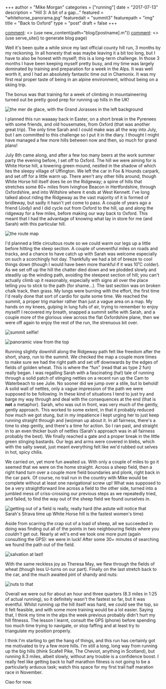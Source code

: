 +++
author = "Mike Morgan"
categories = ["running"]
date = "2017-07-13"
description = "Hill 3: A bit of a gap..."
featured = "whitehorse_panorama.jpg"
featuredalt = "summit3"
featurepath = "img"
title = "Back to Oxford"
type = "post"
draft = false
+++

[comment]: <> (this is how you make a comment in markdown)
[comment]: <> (use new_content(path="blog/[postname].m"))
[comment]: <> (use serve_site() to generate blog page)

Well it's been quite a while since my last official county hill run, 3 months by my reckoning.  In all honesty that was maybe leaving it a bit too long, but I have to also be honest with myself; this is a long-term challenge.  In those 3 months I have been keeping myself pretty busy, and my time was largely dominated by training and preparation for a week in the Alps.  It was well worth it, and I had an absolutely fantastic time out in Chamonix.  It was my first real proper taste of being in an alpine environment, without being on a skiing trip.

The bonus was that training for a week of climbing in mountaineering turned out be pretty good prep for running up hills in the UK!

![the mer de glace, with the Grand Jorasses in the left background][1]


I planned this run waaaay back in Easter, on a short break in the Pyrenees with some friends, and old housemates, from Oxford (that was another great trip).  The only time Sarah and I could make was all the way into July, but I am committed to this challenge so I put it in the diary.  I thought I might have managed a few more hills between now and then, so much for grand plans!

July 8th came along, and after a few too many beers at the work summer party the evening before, I set off to Oxford.  The hill we were aiming for is White Horse hill, a towering green mound, nestled in the shadow of which lies the sleepy village of Uffington.  We left the car in Fox & Hounds carpark, and set off for a little warm up.  There aren't any other hills around, though White Horse hill itself does lie on the Ridgeway; a spine of hills that stretches some 80+ miles from Ivinghoe Beacon in Hertfordshire, through Oxfordshire, and into Wiltshire where it ends at West Kennett.  I've long talked about riding the Ridgeway as the vast majority of it is formed of bridleway, but sadly it hasn't yet come to pass.  A couple of years ago a friend (Jody) and I did cycle out from Oxford to the hill, up and along the ridgeway for a few miles, before making our way back to Oxford.  This meant that I had the advantage of knowing what lay in store for me (and Sarah) with this particular hill.

![the route map][2]

I'd planned a little circuitous route so we could warm our legs up a little before hitting the steep section.  A couple of uneventful miles on roads and tracks, and a chance to have catch up with Sarah was welcome especially on such a scorchingly hot day.  Thankfully we had a bit of breeze to cool things down (though I would have been more thankful if it was 10˚C colder).  As we set off up the hill the chatter died down and we plodded slowly and steadily up the winding path, avoiding the steepest section of hill; you can't actually climb up it reasonably, especially with signs all over the place telling you to stick to the path (for shame...).  The last section was on broken chalk track, then grass.  My lungs were burning with the effort, the first time I'd really done that sort of cardio for quite some time.  We reached the summit, a proper trig marker rather than just a vague area on a map.  My hands on my knees, gulping in lung fulls of air, trying to remember to enjoy myself!  I recovered my breath, snapped a summit selfie with Sarah, and a couple more of the glorious view across the flat Oxfordshire plane, then we were off again to enjoy the rest of the run, the strenuous bit over.

![summit selfie!][3]

![panoramic view from the top][4]

Running slightly downhill along the Ridgeway path felt like freedom after the short, sharp, run to the summit.  We checked the map a couple more times to make sure we had the right path and set off downwards by the edges of fields of golden wheat.  This is where the "fun" (read that as type 2 fun) really began.  I was regalling Sarah with a fascinating (ha!) tale of running through a solid patch of stinging nettles on a recent run up the Cam to Waterbeach to see Julie.  No sooner did we jump over a stile, but lo behold!  A solid wall of nettles, only a vague impression of the path we were supposed to be following.  In these kind of situations I tend to just try and barge my way through and deal with the consequences at the end (that is __not__ a metaphor).  Sarah, who was out in front, was very much of the gently, gently approach.  This worked to some extent, in that it probably reduced how much we got stung, but in my impatience I kept urging her to just keep running straight through and (wo)man up about it.  In all fairness, there's a time to step gently, and there's a time for action.  So I ran past, and straight in to an even thicker bush of nettles (Sarah's approach was in all fairness probably the best).  We finally reached a gate and a proper break in the little green stinging bastards.  Our legs and arms were covered in blebs, which with the salty sweat, just meant everything felt like we'd rubbed out selves in hot, spicy chilis.

We carried on, yet more fun awaited us.  With only a couple of miles to go it seemed that we were on the home straight.  Across a sheep field, then a right hand turn over a couple more field boundaries and plonk, right back in the car park.  Of course, no trail run in the country with Mike would be complete without at least one navigational screw up!  What was supposed to be a very straightforward line across a field to the other side, turned into a jumbled mess of criss-crossing our previous steps as we repeatedly tried, and failed, to find the way out of the sheep field we found ourselves in. 

![getting out of a field is really, really hard][5]
(the astute will notice that Sarah's Strava time up White Horse hill is the fastest women's time)

Aside from scarring the crap out of a load of sheep, all we succeeded in doing was finding out all of the points in two neighbouring fields where you _couldn't_ get out.  Nearly at wit's end we took one more punt (again consulting the GPS): we were in luck!  After some 30+ minutes of searching we found the path out of the field.

![salvation at last!][6]

With the same reckless joy as Theresa May, we flew through the fields of wheat (though less U-turns on our part).  Finally on the last stretch back to the car, and the much awaited pint of shandy and nuts:

![nuts to that][7]

Overall we were out for about an hour and three quarters (8.3 miles in 1:25 of actual running), so it definitely wasn't the fastest so far, but it was eventful.  Whilst running up the hill itself was hard, we could see the top, so it felt feasible, and with some more training would be a lot easier. Saying that, I think my time in the alps the week previous probably didn't hurt my hill fitnesss.  The lesson I learnt, consult the GPS (phone) before spending too much time trying to navigate, or stop faffing and at least try to triangulate my position properly.

I think I'm starting to get the hang of things, and this run has certainly got me motivated to try a few more hills.  I'm still a long, long way from running up the big hills (think Scafell Pike, The Cheviot, anything in Scotland), but running 8.3 miles, albeit slowly, without any trouble is a confidence boost.  I really feel like getting back to half marathon fitness is not going to be a particularly arduous task; watch this space for my first trail half maration race in November.

Ciao for now.

[1]: /img/chamonix.jpg
[2]: /img/whitehorse_map.jpg
[3]: /img/summit_selfie3.jpg
[4]: /img/whitehorse_panorama.jpg
[5]: /img/whitehorse_lost.jpg
[6]: /img/the_path.jpg
[7]: /img/whitehorse_beer.jpg